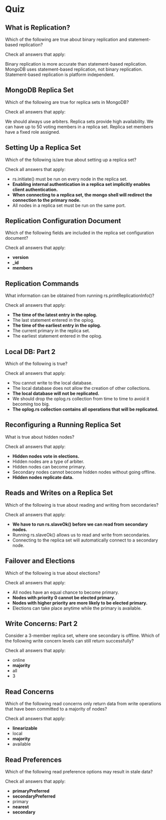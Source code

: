 # Quiz

## What is Replication?

Which of the following are true about binary replication and statement-based replication?

Check all answers that apply:

Binary replication is more accurate than statement-based replication.
MongoDB uses statement-based replication, not binary replication.
Statement-based replication is platform independent.

## MongoDB Replica Set

Which of the following are true for replica sets in MongoDB?

Check all answers that apply:

We should always use arbiters.
Replica sets provide high availability.
We can have up to 50 voting members in a replica set.
Replica set members have a fixed role assigned.

## Setting Up a Replica Set

Which of the following is/are true about setting up a replica set?

Check all answers that apply:

- rs.initiate() must be run on every node in the replica set.
- **Enabling internal authentication in a replica set implicitly enables client authentication.**
- **When connecting to a replica set, the mongo shell will redirect the connection to the primary node.**
- All nodes in a replica set must be run on the same port.

## Replication Configuration Document

Which of the following fields are included in the replica set configuration document?

Check all answers that apply:

- **version**
- **_id**
- **members**

## Replication Commands

What information can be obtained from running rs.printReplicationInfo()?

Check all answers that apply:

- **The time of the latest entry in the oplog.**
- The last statement entered in the oplog.
- **The time of the earliest entry in the oplog.**
- The current primary in the replica set.
- The earliest statement entered in the oplog.

## Local DB: Part 2

Which of the following is true?

Check all answers that apply:

- You cannot write to the local database.
- The local database does not allow the creation of other collections.
- **The local database will not be replicated.**
- We should drop the oplog.rs collection from time to time to avoid it becoming too big.
- **The oplog.rs collection contains all operations that will be replicated.**

## Reconfiguring a Running Replica Set

What is true about hidden nodes?

Check all answers that apply:

- **Hidden nodes vote in elections.**
- Hidden nodes are a type of arbiter.
- Hidden nodes can become primary.
- Secondary nodes cannot become hidden nodes without going offline.
- **Hidden nodes replicate data.**

## Reads and Writes on a Replica Set

Which of the following is true about reading and writing from secondaries?

Check all answers that apply:

- **We have to run rs.slaveOk() before we can read from secondary nodes.**
- Running rs.slaveOk() allows us to read and write from secondaries.
- Connecting to the replica set will automatically connect to a secondary node.

## Failover and Elections

Which of the following is true about elections?

Check all answers that apply:

- All nodes have an equal chance to become primary.
- **Nodes with priority 0 cannot be elected primary.**
- **Nodes with higher priority are more likely to be elected primary.**
- Elections can take place anytime while the primary is available.

## Write Concerns: Part 2

Consider a 3-member replica set, where one secondary is offline. Which of the following write concern levels can still return successfully?

Check all answers that apply:

- online
- **majority**
- all
- 3

## Read Concerns

Which of the following read concerns only return data from write operations that have been committed to a majority of nodes?

Check all answers that apply:

- **linearizable**
- local
- **majority**
- available

## Read Preferences

Which of the following read preference options may result in stale data?

Check all answers that apply:

- **primaryPreferred**
- **secondaryPreferred**
- primary
- **nearest**
- **secondary**
